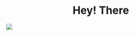 <h1 align="center"><project-name>Hey! There</h1>
<img src="https://media.giphy.com/media/xWMPYx55WNhX136T0V/giphy.gif"/>

